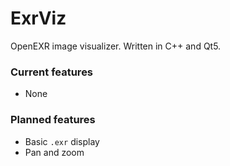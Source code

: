 # ExrViz

OpenEXR image visualizer. Written in C++ and Qt5.

### Current features

- None

### Planned features

- Basic `.exr` display
- Pan and zoom
